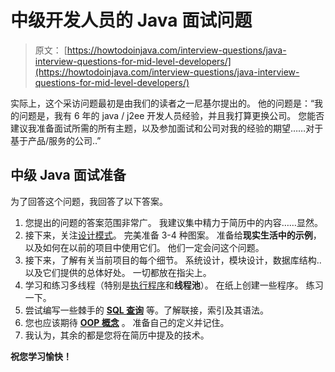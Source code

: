 # 中级开发人员的 Java 面试问题

> 原文： [https://howtodoinjava.com/interview-questions/java-interview-questions-for-mid-level-developers/](https://howtodoinjava.com/interview-questions/java-interview-questions-for-mid-level-developers/)

实际上，这个采访问题最初是由我们的读者之一尼基尔提出的。 他的问题是：“我的问题是，我有 6 年的 java / j2ee 开发人员经验，并且我打算更换公司。 您能否建议我准备面试所需的所有主题，以及参加面试和公司对我的经验的期望……对于基于产品/服务的公司..”

## 中级 Java 面试准备

为了回答这个问题，我回答了以下答案。

1.  您提出的问题的答案范围非常广。 我建议集中精力于简历中的内容……显然。
2.  接下来，关注[设计模式](//howtodoinjava.com/gang-of-four-java-design-patterns/)。 完美准备 3-4 种图案。 准备给**现实生活中的示例**，以及如何在以前的项目中使用它们。 他们一定会问这个问题。
3.  接下来，了解有关当前项目的每个细节。 系统设计，模块设计，数据库结构..以及它们提供的总体好处。 一切都放在指尖上。
4.  学习和练习多线程（特别是[执行程序](//howtodoinjava.com/java/multi-threading/java-thread-pool-executor-example/)和**线程池**）。 在纸上创建一些程序。 练习一下。
5.  尝试编写一些棘手的 **[SQL 查询](//howtodoinjava.com/misc/sql-query-to-find-find-the-nth-highest-salary-of-an-employee/)** 等。了解联接，索引及其语法。
6.  您也应该期待 **[OOP 概念](//howtodoinjava.com/category/object-oriented/)** 。 准备自己的定义并记住。
7.  我认为，其余的都是您将在简历中提及的技术。

**祝您学习愉快！**